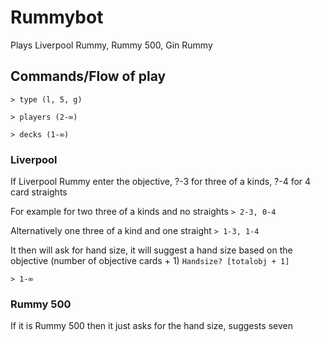 # Rummybot
Plays Liverpool Rummy, Rummy 500, Gin Rummy

## Commands/Flow of play
`> type (l, 5, g)`

`> players (2-∞)`

`> decks (1-∞)`

### Liverpool
If Liverpool Rummy enter the objective, ?-3 for three of a kinds, ?-4 for 4 card straights

For example for two three of a kinds and no straights
`> 2-3, 0-4`

Alternatively one three of a kind and one straight
`> 1-3, 1-4`

It then will ask for hand size, it will suggest a hand size based on the objective (number of objective cards + 1)
`Handsize? [totalobj + 1]`

`> 1-∞`

### Rummy 500
If it is Rummy 500 then it just asks for the hand size, suggests seven
